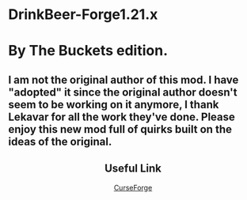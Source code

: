 # DrinkBeer-Forge1.21.x
# By The Buckets edition.


## I am not the original author of this mod. I have "adopted" it since the original author doesn't seem to be working on it anymore, I thank Lekavar for all the work they've done. Please enjoy this new mod full of quirks built on the ideas of the original.


<h2 align="center">Useful Link</h2>

<p align="center"><a href="https://www.curseforge.com/minecraft/mc-mods/drink-beer-by-the-buckets">CurseForge</a></p>
